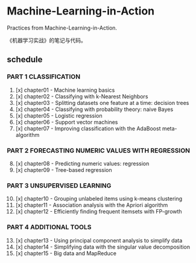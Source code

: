 # Machine-Learning-in-Action
Practices from Machine-Learning-in-Action.

《机器学习实战》的笔记与代码。

## schedule
### PART 1 CLASSIFICATION
1. [x] chapter01 - Machine learning basics
2. [x] chapter02 - Classifying with k-Nearest Neighbors
3. [x] chapter03 - Splitting datasets one feature at a time: decision trees
4. [x] chapter04 - Classifying with probability theory: naive Bayes
5. [x] chapter05 - Logistic regression
6. [x] chapter06 - Support vector machines
7. [x] chapter07 - Improving classification with the AdaBoost meta-algorithm

### PART 2 FORECASTING NUMERIC VALUES WITH REGRESSION
8. [x] chapter08 - Predicting numeric values: regression
9. [x] chapter09 - Tree-based regression

### PART 3 UNSUPERVISED LEARNING
10. [x] chapter10 - Grouping unlabeled items using k-means clustering
11. [x] chapter11 - Association analysis with the Apriori algorithm
12. [x] chapter12 - Efficiently finding frequent itemsets with FP-growth

### PART 4 ADDITIONAL TOOLS
13. [x] chapter13 - Using principal component analysis to simplify data
14. [x] chapter14 - Simplifying data with the singular value decomposition
15. [x] chapter15 - Big data and MapReduce
